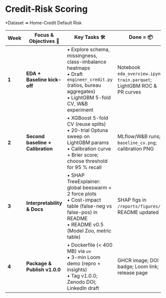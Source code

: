 # Credit-Risk Scoring
*Dataset ↠ Home-Credit Default Risk 

| **Week** | **Focus & Objectives 🎯** | **Key Tasks 🛠** | **Done = 📦** |
|----------|---------------------------|------------------|---------------|
| **1** | **EDA + Baseline kick-off** | • Explore schema, missingness, class-imbalance heatmaps<br>• Draft `engineer_credit.py` (ratios, bureau aggregates)<br>• LightGBM 5-fold CV, W&B experiment | Notebook `eda_overview.ipynb`; `train.parquet`; LightGBM ROC & PR curves |
| **2** | **Second baseline + Calibration** | • XGBoost 5-fold CV (reuse splits)<br>• 20-trial Optuna sweep on LightGBM params<br>• Calibration curve + Brier score; choose threshold for 95 % recall | MLflow/W&B runs; `baseline_cv.png`; calibration PNG |
| **3** | **Interpretability & Docs** | • SHAP TreeExplainer: global beeswarm + 2 force plots<br>• Cost-impact table (false-neg vs false-pos) in README<br>• README v0.5 (Model Zoo, metric table) | SHAP figs in `/reports/figures/`; README updated |
| **4** | **Package & Publish v1.0.0** | • Dockerfile (< 400 MB) via `uv`<br>• 3-min Loom demo (repro + insights)<br>• Tag v1.0.0; Zenodo DOI; LinkedIn draft | GHCR image; DOI badge; Loom link; release page |

